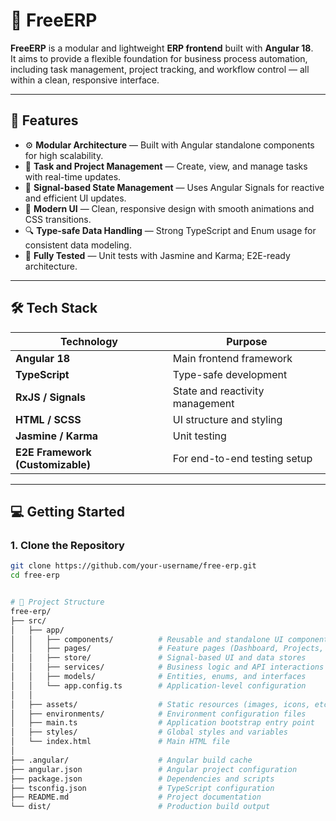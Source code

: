 # 🧩 FreeERP

**FreeERP** is a modular and lightweight **ERP frontend** built with **Angular 18**.  
It aims to provide a flexible foundation for business process automation, including task management, project tracking, and workflow control — all within a clean, responsive interface.

---

## 🚀 Features

- ⚙️ **Modular Architecture** — Built with Angular standalone components for high scalability.  
- 💼 **Task and Project Management** — Create, view, and manage tasks with real-time updates.  
- 🧭 **Signal-based State Management** — Uses Angular Signals for reactive and efficient UI updates.  
- 🎨 **Modern UI** — Clean, responsive design with smooth animations and CSS transitions.  
- 🔍 **Type-safe Data Handling** — Strong TypeScript and Enum usage for consistent data modeling.  
- 🧪 **Fully Tested** — Unit tests with Jasmine and Karma; E2E-ready architecture.  

---

## 🛠️ Tech Stack

| Technology | Purpose |
|-------------|----------|
| **Angular 18** | Main frontend framework |
| **TypeScript** | Type-safe development |
| **RxJS / Signals** | State and reactivity management |
| **HTML / SCSS** | UI structure and styling |
| **Jasmine / Karma** | Unit testing |
| **E2E Framework (Customizable)** | For end-to-end testing setup |

---

## 💻 Getting Started

### 1. Clone the Repository
```bash
git clone https://github.com/your-username/free-erp.git
cd free-erp


# 🧭 Project Structure
free-erp/
├── src/
│   ├── app/
│   │   ├── components/          # Reusable and standalone UI components
│   │   ├── pages/               # Feature pages (Dashboard, Projects, Tasks, etc.)
│   │   ├── store/               # Signal-based UI and data stores
│   │   ├── services/            # Business logic and API interactions
│   │   ├── models/              # Entities, enums, and interfaces
│   │   └── app.config.ts        # Application-level configuration
│   │
│   ├── assets/                  # Static resources (images, icons, etc.)
│   ├── environments/            # Environment configuration files
│   ├── main.ts                  # Application bootstrap entry point
│   ├── styles/                  # Global styles and variables
│   └── index.html               # Main HTML file
│
├── .angular/                    # Angular build cache
├── angular.json                 # Angular project configuration
├── package.json                 # Dependencies and scripts
├── tsconfig.json                # TypeScript configuration
├── README.md                    # Project documentation
└── dist/                        # Production build output
